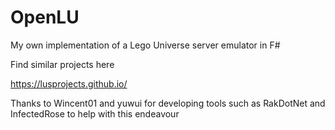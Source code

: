 # OpenLU

My own implementation of a Lego Universe server emulator in F#

Find similar projects here

https://lusprojects.github.io/

Thanks to Wincent01 and yuwui for developing tools such as RakDotNet and InfectedRose to help with this endeavour
